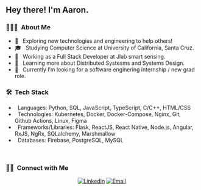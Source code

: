 <h2> Hey there! I'm Aaron.</h2>

<h3> 👨🏻‍💻 &nbsp;About Me </h3>

- 🔭 &nbsp; Exploring new technologies and engineering to help others!
- 🎓 &nbsp; Studying Computer Science at University of California, Santa Cruz.
- 💼 &nbsp; Working as a Full Stack Developer at Jlab smart sensing.
- 🌱 &nbsp; Learning more about Distributed Systesms and Systems Design.
- 👯 &nbsp; Currently I’m looking for a software enginering internship / new grad role.

<h3>🛠 &nbsp;Tech Stack </h3>

- &nbsp; Languages: Python, SQL, JavaScript, TypeScript, C/C++, HTML/CSS
- &nbsp; Technologies: Kubernetes, Docker, Docker-Compose, Nginx, Git, Github Actions, Linux, Figma
- &nbsp; Frameworks/Libraries: Flask, ReactJS, React Native, Node.js, Angular, RxJS, NgRx, SQLalchemy, Marshmallow 
- &nbsp; Databases: Firebase, PostgreSQL, MySQL


<!-- <a href="https://github.com/aaron-wu1">
  <img height="180em" src="https://github-readme-stats.vercel.app/api?username=aaron-wu1&theme=buefy&show_icons=true" />
</a> -->

<br/>

<h3> 🤝🏻 &nbsp;Connect with Me </h3>

<p align="center">
<a href="https://www.linkedin.com/in/aaron-wu1/"><img alt="LinkedIn" src="https://img.shields.io/badge/LinkedIn-Aaron%20Wu-blue?style=flat-square&logo=linkedin"></a>
<a href="mailto:aaronwu234@gmail.com"><img alt="Email" src="https://img.shields.io/badge/Email-aaronwu234@gmail.com-blue?style=flat-square&logo=gmail"></a>
<!-- <a href="https://www.johndoe.com/"><img alt="Website" src="https://img.shields.io/badge/Website-www.johndoe.com-blue?style=flat-square&logo=google-chrome"></a> -->
</p>
